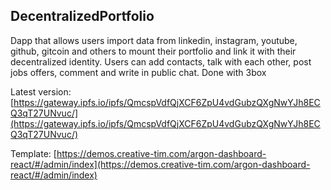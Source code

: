 ## DecentralizedPortfolio

  Dapp that allows users import data from linkedin, instagram, youtube, github, gitcoin and others to mount their portfolio and link it with their decentralized identity. Users can add contacts, talk with each other, post jobs offers, comment and write in public chat. Done with 3box

  Latest version: [https://gateway.ipfs.io/ipfs/QmcspVdfQjXCF6ZpU4vdGubzQXgNwYJh8ECQ3qT27UNvuc/](https://gateway.ipfs.io/ipfs/QmcspVdfQjXCF6ZpU4vdGubzQXgNwYJh8ECQ3qT27UNvuc/)

  Template: [https://demos.creative-tim.com/argon-dashboard-react/#/admin/index](https://demos.creative-tim.com/argon-dashboard-react/#/admin/index)
